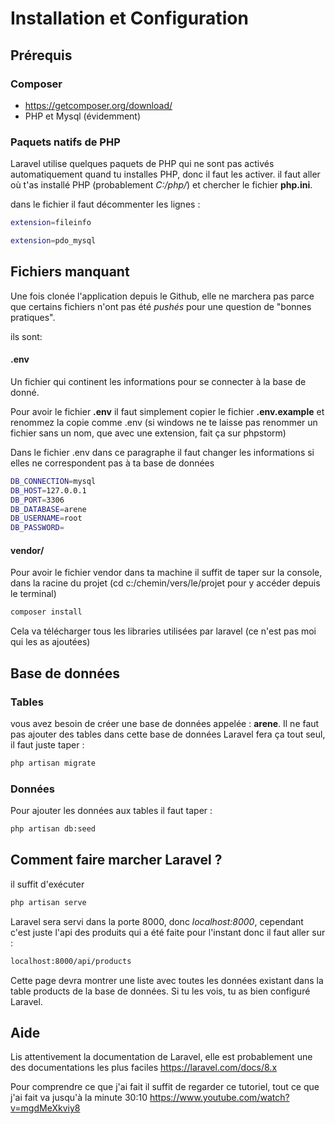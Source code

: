 # Installation et Configuration

## Prérequis 
### Composer
* https://getcomposer.org/download/
* PHP et Mysql (évidemment)

### Paquets natifs de PHP
Laravel utilise quelques paquets de PHP qui ne sont pas activés automatiquement quand tu installes PHP, donc il faut les activer. 
il faut aller où t'as installé PHP (probablement *C:/php/*) et chercher le fichier **php.ini**.

dans le fichier il faut décommenter les lignes :
```bash 
extension=fileinfo
```
```bash 
extension=pdo_mysql
```

## Fichiers manquant

Une fois clonée l'application depuis le Github, elle ne marchera pas parce que certains fichiers n'ont pas été *pushés* pour 
une question de "bonnes pratiques".

ils sont:

#### .env
Un fichier qui continent les informations pour se connecter à la base de donné.

Pour avoir le fichier **.env** il faut simplement copier le fichier **.env.example** et renommez la copie comme .env 
(si windows ne te laisse pas renommer un fichier sans un nom, que avec une extension, fait ça sur phpstorm)

Dans le fichier .env dans ce paragraphe il faut changer les informations si elles ne correspondent pas à ta base de données
```bash 
DB_CONNECTION=mysql
DB_HOST=127.0.0.1
DB_PORT=3306
DB_DATABASE=arene
DB_USERNAME=root
DB_PASSWORD=
```
#### vendor/
Pour avoir le fichier vendor dans ta machine il suffit de taper sur la console, dans la racine du projet (cd c:/chemin/vers/le/projet pour y accéder depuis le terminal)
```bash 
composer install
```
Cela va télécharger tous les libraries utilisées par laravel (ce n'est pas moi qui les as ajoutées)

## Base de données
### Tables
vous avez besoin de créer une base de données appelée : **arene**.
Il ne faut pas ajouter des tables dans cette base de données Laravel fera ça tout seul, il faut juste taper :
```bash 
php artisan migrate
```
### Données
Pour ajouter les données aux tables il faut taper :
```bash 
php artisan db:seed
```

## Comment faire marcher Laravel ?
il suffit d'exécuter
```bash 
php artisan serve
```
Laravel sera servi dans la porte 8000, donc *localhost:8000*, cependant c'est juste l'api des produits qui a été faite pour l'instant donc il faut aller sur :

```bash 
localhost:8000/api/products
```
Cette page devra montrer une liste avec toutes les données existant dans la table products de la base de données. Si tu les vois, tu as bien configuré Laravel.

## Aide

Lis attentivement la documentation de Laravel, elle est probablement une des documentations les plus faciles
https://laravel.com/docs/8.x

Pour comprendre ce que j'ai fait il suffit de regarder ce tutoriel, tout ce que j'ai fait va jusqu'à la minute 30:10
https://www.youtube.com/watch?v=mgdMeXkviy8
